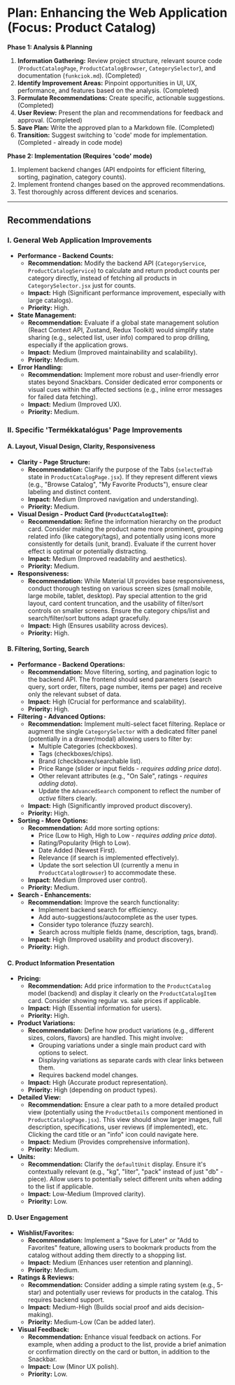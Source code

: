 # Plan: Enhancing the Web Application (Focus: Product Catalog)

**Phase 1: Analysis & Planning**

1.  **Information Gathering:** Review project structure, relevant source code (`ProductCatalogPage`, `ProductCatalogBrowser`, `CategorySelector`), and documentation (`funkciok.md`). (Completed)
2.  **Identify Improvement Areas:** Pinpoint opportunities in UI, UX, performance, and features based on the analysis. (Completed)
3.  **Formulate Recommendations:** Create specific, actionable suggestions. (Completed)
4.  **User Review:** Present the plan and recommendations for feedback and approval. (Completed)
5.  **Save Plan:** Write the approved plan to a Markdown file. (Completed)
6.  **Transition:** Suggest switching to 'code' mode for implementation. (Completed - already in code mode)

**Phase 2: Implementation (Requires 'code' mode)**

1.  Implement backend changes (API endpoints for efficient filtering, sorting, pagination, category counts).
2.  Implement frontend changes based on the approved recommendations.
3.  Test thoroughly across different devices and scenarios.

---

## Recommendations

### I. General Web Application Improvements

*   **Performance - Backend Counts:**
    *   **Recommendation:** Modify the backend API (`CategoryService`, `ProductCatalogService`) to calculate and return product counts per category directly, instead of fetching all products in `CategorySelector.jsx` just for counts.
    *   **Impact:** High (Significant performance improvement, especially with large catalogs).
    *   **Priority:** High.
*   **State Management:**
    *   **Recommendation:** Evaluate if a global state management solution (React Context API, Zustand, Redux Toolkit) would simplify state sharing (e.g., selected list, user info) compared to prop drilling, especially if the application grows.
    *   **Impact:** Medium (Improved maintainability and scalability).
    *   **Priority:** Medium.
*   **Error Handling:**
    *   **Recommendation:** Implement more robust and user-friendly error states beyond Snackbars. Consider dedicated error components or visual cues within the affected sections (e.g., inline error messages for failed data fetching).
    *   **Impact:** Medium (Improved UX).
    *   **Priority:** Medium.

### II. Specific 'Termékkatalógus' Page Improvements

#### A. Layout, Visual Design, Clarity, Responsiveness

*   **Clarity - Page Structure:**
    *   **Recommendation:** Clarify the purpose of the Tabs (`selectedTab` state in `ProductCatalogPage.jsx`). If they represent different views (e.g., "Browse Catalog", "My Favorite Products"), ensure clear labeling and distinct content.
    *   **Impact:** Medium (Improved navigation and understanding).
    *   **Priority:** Medium.
*   **Visual Design - Product Card (`ProductCatalogItem`):**
    *   **Recommendation:** Refine the information hierarchy on the product card. Consider making the product name more prominent, grouping related info (like category/tags), and potentially using icons more consistently for details (unit, brand). Evaluate if the current hover effect is optimal or potentially distracting.
    *   **Impact:** Medium (Improved readability and aesthetics).
    *   **Priority:** Medium.
*   **Responsiveness:**
    *   **Recommendation:** While Material UI provides base responsiveness, conduct thorough testing on various screen sizes (small mobile, large mobile, tablet, desktop). Pay special attention to the grid layout, card content truncation, and the usability of filter/sort controls on smaller screens. Ensure the category chips/list and search/filter/sort buttons adapt gracefully.
    *   **Impact:** High (Ensures usability across devices).
    *   **Priority:** High.

#### B. Filtering, Sorting, Search

*   **Performance - Backend Operations:**
    *   **Recommendation:** Move filtering, sorting, and pagination logic to the backend API. The frontend should send parameters (search query, sort order, filters, page number, items per page) and receive only the relevant subset of data.
    *   **Impact:** High (Crucial for performance and scalability).
    *   **Priority:** High.
*   **Filtering - Advanced Options:**
    *   **Recommendation:** Implement multi-select facet filtering. Replace or augment the single `CategorySelector` with a dedicated filter panel (potentially in a drawer/modal) allowing users to filter by:
        *   Multiple Categories (checkboxes).
        *   Tags (checkboxes/chips).
        *   Brand (checkboxes/searchable list).
        *   Price Range (slider or input fields - *requires adding price data*).
        *   Other relevant attributes (e.g., "On Sale", ratings - *requires adding data*).
        *   Update the `AdvancedSearch` component to reflect the number of *active* filters clearly.
    *   **Impact:** High (Significantly improved product discovery).
    *   **Priority:** High.
*   **Sorting - More Options:**
    *   **Recommendation:** Add more sorting options:
        *   Price (Low to High, High to Low - *requires adding price data*).
        *   Rating/Popularity (High to Low).
        *   Date Added (Newest First).
        *   Relevance (if search is implemented effectively).
        *   Update the sort selection UI (currently a menu in `ProductCatalogBrowser`) to accommodate these.
    *   **Impact:** Medium (Improved user control).
    *   **Priority:** Medium.
*   **Search - Enhancements:**
    *   **Recommendation:** Improve the search functionality:
        *   Implement backend search for efficiency.
        *   Add auto-suggestions/autocomplete as the user types.
        *   Consider typo tolerance (fuzzy search).
        *   Search across multiple fields (name, description, tags, brand).
    *   **Impact:** High (Improved usability and product discovery).
    *   **Priority:** High.

#### C. Product Information Presentation

*   **Pricing:**
    *   **Recommendation:** Add price information to the `ProductCatalog` model (backend) and display it clearly on the `ProductCatalogItem` card. Consider showing regular vs. sale prices if applicable.
    *   **Impact:** High (Essential information for users).
    *   **Priority:** High.
*   **Product Variations:**
    *   **Recommendation:** Define how product variations (e.g., different sizes, colors, flavors) are handled. This might involve:
        *   Grouping variations under a single main product card with options to select.
        *   Displaying variations as separate cards with clear links between them.
        *   Requires backend model changes.
    *   **Impact:** High (Accurate product representation).
    *   **Priority:** High (depending on product types).
*   **Detailed View:**
    *   **Recommendation:** Ensure a clear path to a more detailed product view (potentially using the `ProductDetails` component mentioned in `ProductCatalogPage.jsx`). This view should show larger images, full description, specifications, user reviews (if implemented), etc. Clicking the card title or an "info" icon could navigate here.
    *   **Impact:** Medium (Provides comprehensive information).
    *   **Priority:** Medium.
*   **Units:**
    *   **Recommendation:** Clarify the `defaultUnit` display. Ensure it's contextually relevant (e.g., "kg", "liter", "pack" instead of just "db" - piece). Allow users to potentially select different units when adding to the list if applicable.
    *   **Impact:** Low-Medium (Improved clarity).
    *   **Priority:** Low.

#### D. User Engagement

*   **Wishlist/Favorites:**
    *   **Recommendation:** Implement a "Save for Later" or "Add to Favorites" feature, allowing users to bookmark products from the catalog without adding them directly to a shopping list.
    *   **Impact:** Medium (Enhances user retention and planning).
    *   **Priority:** Medium.
*   **Ratings & Reviews:**
    *   **Recommendation:** Consider adding a simple rating system (e.g., 5-star) and potentially user reviews for products in the catalog. This requires backend support.
    *   **Impact:** Medium-High (Builds social proof and aids decision-making).
    *   **Priority:** Medium-Low (Can be added later).
*   **Visual Feedback:**
    *   **Recommendation:** Enhance visual feedback on actions. For example, when adding a product to the list, provide a brief animation or confirmation directly on the card or button, in addition to the Snackbar.
    *   **Impact:** Low (Minor UX polish).
    *   **Priority:** Low.